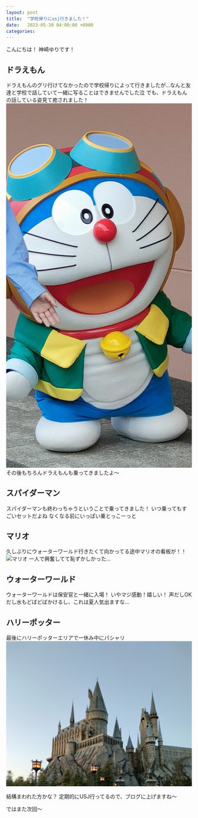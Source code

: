```yaml
---
layout: post
title:  "学校帰りにusj行きました！"
date:   2023-05-30 04:00:00 +0900
categories: 
---
```

こんにちは！
神崎ゆりです！  

## ドラえもん
ドラえもんのグリ行けてなかったので学校帰りによって行きましたが...なんと友達と学校で話していて一緒に写ることはできませんでした泣
でも、ドラえもんの話している姿見て癒されました！
![ドラえもん](/assets/images/IMG20230515170628.jpg)
その後もちろんドラえもんも乗ってきましたよ～  

## スパイダーマン
スパイダーマンも終わっちゃうということで乗ってきました！
いつ乗ってもすごいセットだよね
なくなる前にいっぱい乗とっこーっと  

## マリオ
久しぶりにウォーターワールド行きたくて向かってる途中マリオの看板が！！
![マリオ](/assets/images/IMG20230515170849.jpg)
一人で興奮してて恥ずかしかった...  

## ウォーターワールド
ウォーターワールドは保安官と一緒に入場！
いやマジ感動！嬉しい！
声だしOKだし水もどばどばかけるし、これは夏人気出ますな...  

## ハリーポッター
最後にハリーポッターエリアで一休み中にパシャリ
![ホグワーツ城](/assets/images/IMG20230306180049.jpg)  

結構まわれた方かな？
定期的にUSJ行ってるので、ブログに上げますね～  

ではまた次回～